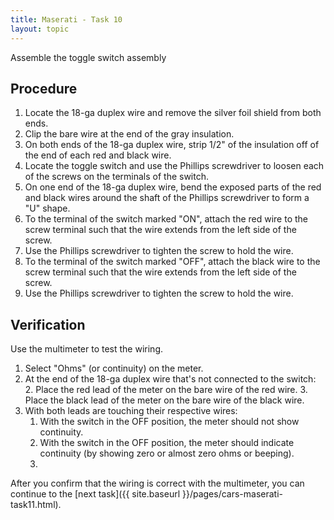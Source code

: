 ```yaml
---
title: Maserati - Task 10
layout: topic
---
```


Assemble the toggle switch assembly

## Procedure

1. Locate the 18-ga duplex wire and remove the silver foil shield from both ends.
2. Clip the bare wire at the end of the gray insulation.
3. On both ends of the 18-ga duplex wire, strip 1/2" of the insulation off of the end of each red and black wire.
4. Locate the toggle switch and use the Phillips screwdriver to loosen each of the screws on the terminals of the switch.
5. On one end of the 18-ga duplex wire, bend the exposed parts of the red and black wires around the shaft of the Phillips screwdriver to form a "U" shape.
6. To the terminal of the switch marked "ON", attach the red wire to the screw terminal such that the wire extends from the left side of the screw.
7. Use the Phillips screwdriver to tighten the screw to hold the wire.
6. To the terminal of the switch marked "OFF", attach the black wire to the screw terminal such that the wire extends from the left side of the screw.
7. Use the Phillips screwdriver to tighten the screw to hold the wire.

## Verification

Use the multimeter to test the wiring.
1. Select "Ohms" (or continuity) on the meter.
2. At the end of the 18-ga duplex wire that's not connected to the switch: 
	2. Place the red lead of the meter on the bare wire of the red wire.
	3. Place the black lead of the meter on the bare wire of the black wire.
4. With both leads are touching their respective wires:
	1. With the switch in the OFF position, the meter should not show continuity.
	2. With the switch in the OFF position, the meter should indicate continuity (by showing zero or almost zero ohms or beeping).
	3. 
After you confirm that the wiring is correct with the multimeter, you can continue to the [next task]({{ site.baseurl }}/pages/cars-maserati-task11.html).
